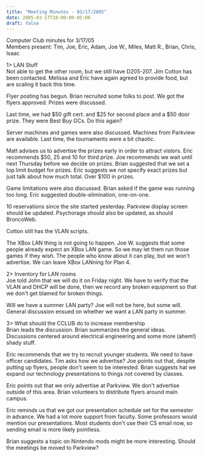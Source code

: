 ```yaml
---
title: "Meeting Minutes - 03/17/2005"
date: 2005-03-17T18:00:00-05:00
draft: false
---
```


Computer Club minutes for 3/17/05<br>
Members present: Tim, Joe, Eric, Adam, Joe W., Miles, Matt R., Brian, Chris,
Isaac<p>

1> LAN Stuff<br>
Not able to get the other room, but we still have D205-207.  Jim Cotton has
been contacted.  Melissa and Eric have again agreed to provide food, but are
scaling it back this time.  <p>

Flyer posting has begun.  Brian recruited some folks to post.  We got the
flyers approved.  Prizes were discussed.  <p>

Last time, we had $50 gift cert. and $25 for second place and a $50 door prize.
They were Best Buy GCs.  Do this again?  <p>

Server machines and games were also discussed.  Machines from Parkview are
available.  Last time, the tournaments were a bit chaotic.  <p>

Matt advises us to advertise the prizes early in order to attract vistors.
Eric recommends $50, 25 and 10 for third prize.  Joe recommends we wait until
next Thursday before we decide on prizes.  Brian suggested that we set a top
limit budget for prizes.  Eric suggests we not specify exact prizes but just
talk about how much total.  Over $100 in prizes.<p>

Game limitations were also discussed.  Brian asked if the game was running too
long.  Eric suggested double-elimination, one-on-one.  <p>

10 reservations since the site started yesterday.  Parkview display screen
should be updated.  Psychorage should also be updated, as should BroncoWeb.<p>

Cotton still has the VLAN scripts.<p>

The XBox LAN thing is not going to happen.  Joe W. suggests that some people
already expect an XBox LAN game.  So we may let them run those games if they
wish.  The people who know about it can play, but we won't advertise.  We can
leave XBox LANning for Plan 4.<p>

2> Inventory for LAN rooms<br>
Joe told John that we will do it on Friday night.  We have to verify that the
VLAN and DHCP will be done, then we record any broken equipment so that we
don't get blamed for broken things.<p>

Will we have a summer LAN party?  Joe will not be here, but some will.  General
discussion ensued on whether we want a LAN party in summer.<p>

3> What should the CCLUB do to increase membership<br>
Brian leads the discussion.  Brian summarizes the general ideas.  Discussions
centered around electrical engineering and some more (ahem!) shady stuff.<p>

Eric recommends that we try to recruit younger students.  We need to have
officer candidates.  Tim asks how we advertise?  Joe points out that, despite
putting up flyers, people don't seem to be interested.  Brian suggests hat we
expand our technology presentations to things not covered by classes.<p>

Eric points out that we only advertise at Parkview.  We don't advertise outside
of this area.  Brian volunteers to distribute flyers around main campus.

Eric reminds us that we got our presentation schedule set for the semester in
advance.  We had a lot more support from faculty.  Some professors would
mention our presentations.  Most students don't use their CS email now, so
sending email is more likely pointless.

Brian suggests a topic on Nintendo mods might be more interesting.  Should the
meetings be moved to Parkview?


